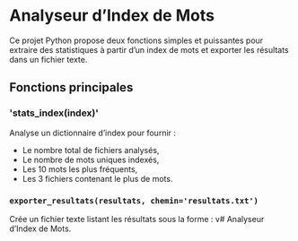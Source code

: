 #  Analyseur d’Index de Mots

Ce projet Python propose deux fonctions simples et puissantes pour extraire des statistiques à partir d’un index de mots et exporter les résultats dans un fichier texte.

##  Fonctions principales

### 'stats_index(index)'
Analyse un dictionnaire d’index pour fournir :
- Le nombre total de fichiers analysés,
- Le nombre de mots uniques indexés,
-  Les 10 mots les plus fréquents,
-  Les 3 fichiers contenant le plus de mots.

### `exporter_resultats(resultats, chemin='resultats.txt')`
Crée un fichier texte listant les résultats sous la forme :
v# Analyseur d’Index de Mots.

